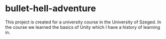 # bullet-hell-adventure
This project is created for a university course in the University of Szeged. In the course we learned the basics of Unity which I have a history of learning in.

